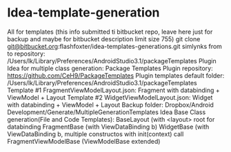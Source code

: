 # Idea-template-generation
All for templates  (this info submitted ti bitbucket repo, leave here just for backup and maybe for bitbucket description limit size 755) git clone git@bitbucket.org:flashfoxter/idea-templates-generations.git simlynks from to repository: /Users/lk/Library/Preferences/AndroidStudio3.1/packageTemplates    Plugin Idea for multiple class generation: Package Templates Plugin repository: https://github.com/CeH9/PackageTemplates Plugin templates default folder: /Users/lk/Library/Preferences/AndroidStudio3.1/packageTemplates  Template #1 FragmentViewModelLayout.json: Fragment with databinding + ViewModel + Layout Template #2 WidgetViewModelLayout.json: Widget with databinding + ViewModel + Layout Backup folder: Dropbox/Android Development/Generate/MultipleGenerationTemplates  Idea Base Class generation(File and Code Templates): BaseLayout (with &lt;layout> root for databinding FragmentBase (with ViewDataBinding b) WidgetBase (with ViewDataBinding b, multiple constructos with init(context) call FragmentViewModelBase (ViewModelBase extended)
